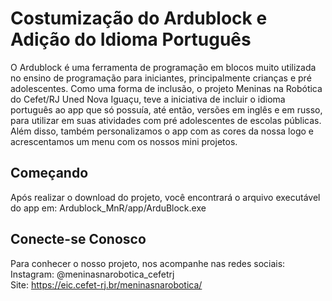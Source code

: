 # Costumização do Ardublock e Adição do Idioma Português

O Ardublock é uma ferramenta de programação em blocos muito utilizada no ensino de programação para iniciantes, principalmente crianças e pré adolescentes. Como uma forma de inclusão, o projeto Meninas na Robótica do Cefet/RJ Uned Nova Iguaçu, teve a iniciativa de incluir o idioma português ao app que só possuía, até então, versões em inglês e em russo, para utilizar em suas atividades com pré adolescentes de escolas públicas. Além disso, também personalizamos o app com as cores da nossa logo e acrescentamos um menu com os nossos mini projetos.

## Começando

Após realizar o download do projeto, você encontrará o arquivo executável do app em:
Ardublock_MnR/app/ArduBlock.exe

## Conecte-se Conosco

Para conhecer o nosso projeto, nos acompanhe nas redes sociais:
<br>Instagram: @meninasnarobotica_cefetrj
<br>Site: https://eic.cefet-rj.br/meninasnarobotica/
